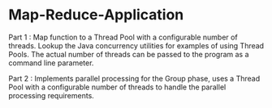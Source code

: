 # Map-Reduce-Application
Part 1 : Map function to a Thread Pool with a configurable number of threads. Lookup the Java concurrency utilities for examples of using Thread Pools. The actual number of threads can be passed to the program as a command line parameter.

Part 2 : Implements parallel processing for the Group phase, uses a Thread Pool with a configurable number of threads to handle the parallel processing requirements.
